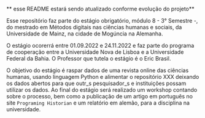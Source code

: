 ** esse README estará sendo atualizado conforme evolução do projeto**

Esse repositório faz parte do estágio obrigatório, módulo 8 - 3° Semestre -, do mestrado em Métodos digitais nas ciências humanas e sociais, da Universidade de Mainz, na cidade de Mogúncia na Alemanha. 

O estágio ocorerrá entre 01.09.2022 e 24.11.2022 e faz parte do programa de cooperação entre a Universidade Nova de Lisboa e a Universidade Federal da Bahia. O Professor que tutela o estágio é o Eric Brasil. 

O objetivo do estágio é raspar dados de uma revista online das ciências humanas, usando linguagem Python e alimentar o repositório XXX deixando os dados abertos para que outr_s pesquisador_s e instituições possam utilizar os dados. Ao final do estágio será realizado um workshop contando sobre o processo, bem como a publicação de um artigo em português no site `Programing Historian` e um relatório em alemão, para a disciplina na universidade.
